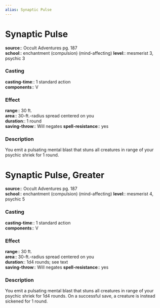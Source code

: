 ```yaml
---
alias: Synaptic Pulse
---
```


# Synaptic Pulse 

**source**:: Occult Adventures pg. 187  
**school**:: enchantment (compulsion) (mind-affecting)
**level**:: mesmerist 3, psychic 3

### Casting 

**casting-time**:: 1 standard action  
**components**:: V

### Effect 

**range**:: 30 ft.  
**area**:: 30-ft.-radius spread centered on you  
**duration**:: 1 round  
**saving-throw**:: Will negates
**spell-resistance**:: yes

### Description 

You emit a pulsating mental blast that stuns all creatures in range of your psychic shriek for 1 round.

# Synaptic Pulse, Greater 

**source**:: Occult Adventures pg. 187  
**school**:: enchantment (compulsion) (mind-affecting)
**level**:: mesmerist 4, psychic 5

### Casting 

**casting-time**:: 1 standard action  
**components**:: V

### Effect 

**range**:: 30 ft.  
**area**:: 30-ft.-radius spread centered on you  
**duration**:: 1d4 rounds; see text  
**saving-throw**:: Will negates
**spell-resistance**:: yes

### Description 

You emit a pulsating mental blast that stuns all creatures in range of your psychic shriek for 1d4 rounds. On a successful save, a creature is instead sickened for 1 round.
